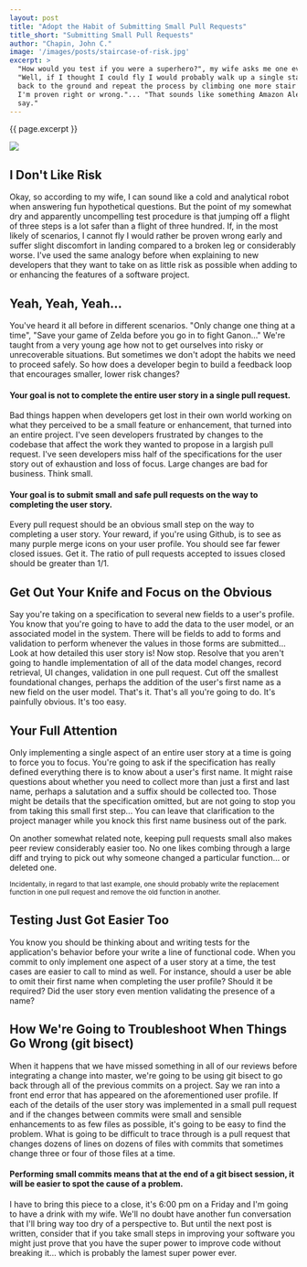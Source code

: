 ```yaml
---
layout: post
title: "Adopt the Habit of Submitting Small Pull Requests"
title_short: "Submitting Small Pull Requests"
author: "Chapin, John C."
image: '/images/posts/staircase-of-risk.jpg'
excerpt: >
  "How would you test if you were a superhero?", my wife asks me one evening.
  "Well, if I thought I could fly I would probably walk up a single stair, jump
  back to the ground and repeat the process by climbing one more stair until
  I'm proven right or wrong."... "That sounds like something Amazon Alexa would
  say."
---
```


{{ page.excerpt }}

<img class="img-responsive" src="{{ page.image | prepend: site.url }}">

## I Don't Like Risk

Okay, so according to my wife, I can sound like a cold and analytical robot when
answering fun hypothetical questions. But the point of my somewhat dry and
apparently uncompelling test procedure is that jumping off a flight of three
steps is a lot safer than a flight of three hundred. If, in the most likely of
scenarios, I cannot fly I would rather be proven wrong early and suffer slight
discomfort in landing compared to a broken leg or considerably worse. I've used
the same analogy before when explaining to new developers that they want to take
on as little risk as possible when adding to or enhancing the features of a
software project.

## Yeah, Yeah, Yeah...

You've heard it all before in different scenarios. "Only change one thing at a
time", "Save your game of Zelda before you go in to fight Ganon..." We're taught
from a very young age how not to get ourselves into risky or unrecoverable
situations. But sometimes we don't adopt the habits we need to proceed safely.
So how does a developer begin to build a feedback loop that encourages smaller,
lower risk changes?

#### Your goal is not to complete the entire user story in a single pull request.

Bad things happen when developers get lost in their own world working on what
they perceived to be a small feature or enhancement, that turned into an entire
project. I've seen developers frustrated by changes to the codebase that affect
the work they wanted to propose in a largish pull request. I've seen developers
miss half of the specifications for the user story out of exhaustion and loss
of focus. Large changes are bad for business. Think small.

#### Your goal is to submit small and safe pull requests on the way to completing the user story.

Every pull request should be an obvious small step on the way to completing a
user story. Your reward, if you're using Github, is to see as many purple merge
icons on your user profile. You should see far fewer closed issues. Get it.
The ratio of pull requests accepted to issues closed should be greater than 1/1.

## Get Out Your Knife and Focus on the Obvious

Say you're taking on a specification to several new fields to a user's profile.
You know that you're going to have to add the data to the user model, or an
associated model in the system. There will be fields to add to forms and
validation to perform whenever the values in those forms are submitted... Look
at how detailed this user story is! Now stop. Resolve that you aren't going to
handle implementation of all of the data model changes, record retrieval, UI
changes, validation in one pull request. Cut off the smallest foundational
changes, perhaps the addition of the user's first name as a new field on the
user model. That's it. That's all you're going to do. It's painfully obvious.
It's too easy.

## Your Full Attention

Only implementing a single aspect of an entire user story at a time is going to
force you to focus. You're going to ask if the specification has really defined
everything there is to know about a user's first name. It might raise questions
about whether you need to collect more than just a first and last name, perhaps
a salutation and a suffix should be collected too. Those might be details that
the specification omitted, but are not going to stop you from taking this small
first step... You can leave that clarification to the project manager while you
knock this first name business out of the park.

On another somewhat related note, keeping pull requests small also makes peer
review considerably easier too. No one likes combing through a large diff and
trying to pick out why someone changed a particular function... or deleted one.

<small>
  Incidentally, in regard to that last example, one should probably write the
  replacement function in one pull request and remove the old function in
  another.
</small>

## Testing Just Got Easier Too

You know you should be thinking about and writing tests for the application's
behavior before your write a line of functional code. When you commit to only
implement one aspect of a user story at a time, the test cases are easier to
call to mind as well. For instance, should a user be able to omit their first
name when completing the user profile? Should it be required? Did the user story
even mention validating the presence of a name?

## How We're Going to Troubleshoot When Things Go Wrong (git bisect)

When it happens that we have missed something in all of our reviews before
integrating a change into master, we're going to be using git bisect to go back
through all of the previous commits on a project. Say we ran into a front end
error that has appeared on the aforementioned user profile. If each of the
details of the user story was implemented in a small pull request and if the
changes between commits were small and sensible enhancements to as few files as
possible, it's going to be easy to find the problem. What is going to be
difficult to trace through is a pull request that changes dozens of lines on
dozens of files with commits that sometimes change three or four of those files
at a time.

#### Performing small commits means that at the end of a git bisect session, it will be easier to spot the cause of a problem.

I have to bring this piece to a close, it's 6:00 pm on a Friday and I'm going to
have a drink with my wife. We'll no doubt have another fun conversation that
I'll bring way too dry of a perspective to. But until the next post is written,
consider that if you take small steps in improving your software you might just
prove that you have the super power to improve code without breaking it... which
is probably the lamest super power ever.
